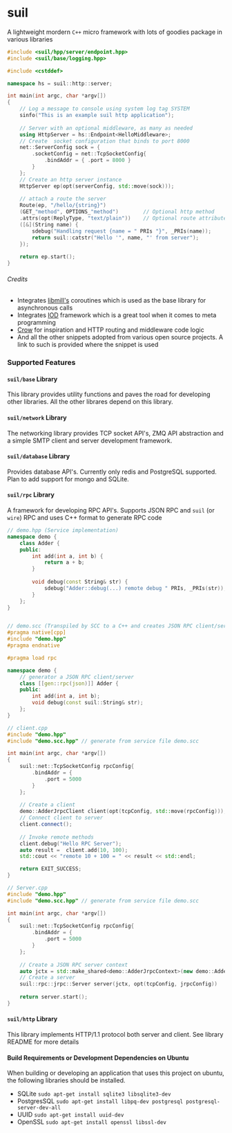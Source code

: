 # suil
A lightweight mordern `C++` micro framework with lots of goodies package in various libraries

```c++
#include <suil/hpp/server/endpoint.hpp>
#include <suil/base/logging.hpp>

#include <cstddef>

namespace hs = suil::http::server;

int main(int argc, char *argv[])
{
    // Log a message to console using system log tag SYSTEM
    sinfo("This is an example suil http application");
    
    // Server with an optional middleware, as many as needed
    using HttpServer = hs::Endpoint<HelloMiddleware>;
    // Create  socket configuration that binds to port 8000
    net::ServerConfig sock = {
        .socketConfig = net::TcpSocketConfig{
            .bindAddr = { .port = 8000 }
        }
    };
    // Create an http server instance
    HttpServer ep(opt(serverConfig, std::move(sock)));
    
    // attach a route the server
    Route(ep, "/hello/{string}")
    (GET_"method", OPTIONS_"method")        // Optional http method
    .attrs(opt(ReplyType, "text/plain"))    // Optional route attribute
    ([&](String name) {
        sdebug("Handling request {name = " PRIs "}", _PRIs(name));
        return suil::catstr("Hello '", name, "' from server");
    });
    
    return ep.start();
}
```

###### Credits 
* Integrates [libmill's](https://github.com/sustrik/libmill) coroutines which is used as the base library for
  asynchronous calls
* Integrates [IOD](https://github.com/matt-42/iod) framework which is a great tool when it comes to meta programming
* [Crow](https://github.com/ipkn/crow) for inspiration and HTTP routing and middleware code logic
* And all the other snippets adopted from various open source projects. A link to such is provided where the snippet
is used

### Supported Features
#### `suil/base` Library
This library provides utility functions and paves the road for developing other libraries. All the other librares
depend on this library.

#### `suil/network` Library
The networking library provides TCP socket API's, ZMQ API abstraction and a simple SMTP client and server development
framework.

#### `suil/database` Library
Provides database API's. Currently only redis and PostgreSQL supported. Plan to add support for mongo and SQLite.

#### `suil/rpc` Library
A framework for developing RPC API's. Supports JSON RPC and `suil` (or `wire`) RPC and uses C++ format to generate RPC code
```c++
// demo.hpp (Service implementation)
namespace demo {
    class Adder {
    public:
        int add(int a, int b) {
            return a + b;
        }
        
        void debug(const String& str) {
            sdebug("Adder::debug(...) remote debug " PRIs, _PRIs(str));
        }
    };
}


// demo.scc (Transpiled by SCC to a C++ and creates JSON RPC client/server pair)
#pragma native[cpp]
#include "demo.hpp"
#pragma endnative

#pragma load rpc

namespace demo {
    // generator a JSON RPC client/server
    class [[gen::rpc(json)]] Adder {
    public:
        int add(int a, int b);
        void debug(const suil::String& str);
    };
}

// client.cpp
#include "demo.hpp"
#include "demo.scc.hpp" // generate from service file demo.scc

int main(int argc, char *argv[])
{
    suil::net::TcpSocketConfig rpcConfig{
        .bindAddr = {
            .port = 5000
        }
    };
    
    // Create a client
    demo::AdderJrpcClient client(opt(tcpConfig, std::move(rpcConfig)));
    // Connect client to server
    client.connect();
    
    // Invoke remote methods
    client.debug("Hello RPC Server");
    auto result =  client.add(10, 100);
    std::cout << "remote 10 + 100 = " << result << std::endl;

    return EXIT_SUCCESS;
}

// Server.cpp
#include "demo.hpp"
#include "demo.scc.hpp" // generate from service file demo.scc

int main(int argc, char *argv[])
{
    suil::net::TcpSocketConfig rpcConfig{
        .bindAddr = {
            .port = 5000
        }
    };
    
    // Create a JSON RPC server context
    auto jctx = std::make_shared<demo::AdderJrpcContext>(new demo::Adder{});
    // Create a server
    suil::rpc::jrpc::Server server(jctx, opt(tcpConfig, jrpcConfig))
    
    return server.start();
}
```

#### `suil/http` Library
This library implements HTTP/1.1 protocol both server and client. See library README for more details

#### Build Requirements or Development Dependencies on Ubuntu
When building or developing an application that uses this project on ubuntu, the
following libraries should be installed.

* SQLite
  `sudo apt-get install sqlite3 libsqlite3-dev`
* PostgresSQL
  `sudo apt-get install libpq-dev postgresql postgresql-server-dev-all`
* UUID
  `sudo apt-get install uuid-dev`
* OpenSSL
  `sudo apt-get install openssl libssl-dev`
